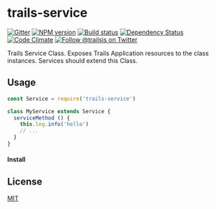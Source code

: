 # trails-service

[![Gitter][gitter-image]][gitter-url]
[![NPM version][npm-image]][npm-url]
[![Build status][ci-image]][ci-url]
[![Dependency Status][daviddm-image]][daviddm-url]
[![Code Climate][codeclimate-image]][codeclimate-url]
[![Follow @trailsjs on Twitter][twitter-image]][twitter-url]

Trails Service Class. Exposes Trails Application resources to the class
instances. Services should extend this Class.

## Usage

```js
const Service = require('trails-service')

class MyService extends Service {
  serviceMethod () {
    this.log.info('hello')
    // ...
  }
}
```

#### Install

## License
[MIT](https://github.com/trailsjs/trails/blob/master/LICENSE)

[npm-image]: https://img.shields.io/npm/v/trails.svg?style=flat-square
[npm-url]: https://npmjs.org/package/trails
[ci-image]: https://img.shields.io/travis/trailsjs/trails-service/master.svg?style=flat-square
[ci-url]: https://travis-ci.org/trailsjs/trails-service
[daviddm-image]: http://img.shields.io/david/trailsjs/trails-service.svg?style=flat-square
[daviddm-url]: https://david-dm.org/trailsjs/trails-service
[codeclimate-image]: https://img.shields.io/codeclimate/github/trailsjs/trails-service.svg?style=flat-square
[codeclimate-url]: https://codeclimate.com/github/trailsjs/trails-service
[gitter-image]: http://img.shields.io/badge/+%20GITTER-JOIN%20CHAT%20%E2%86%92-1DCE73.svg?style=flat-square
[gitter-url]: https://gitter.im/trailsjs/trails-service
[twitter-image]: https://img.shields.io/twitter/follow/trailsjs.svg?style=social
[twitter-url]: https://twitter.com/trailsjs

